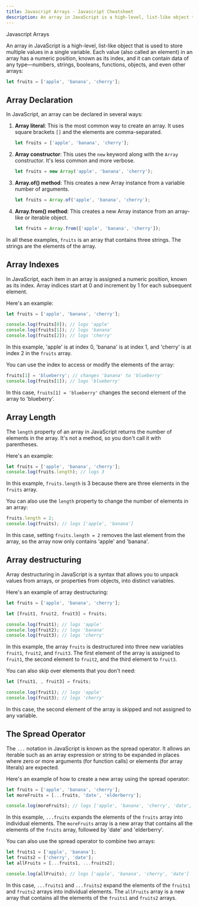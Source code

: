 ```yaml
---
title: Javascript Arrays - Javascript Cheatsheet
description: An array in JavaScript is a high-level, list-like object that is used to store multiple values in a single variable.
---
```


<base-title :title="frontmatter.title" :description="frontmatter.description">
Javascript Arrays
</base-title>

An array in JavaScript is a high-level, list-like object that is used to store multiple values in a single variable. Each value (also called an element) in an array has a numeric position, known as its index, and it can contain data of any type—numbers, strings, booleans, functions, objects, and even other arrays:

```javascript
let fruits = ['apple', 'banana', 'cherry'];
```

## Array Declaration

In JavaScript, an array can be declared in several ways:

1. **Array literal**: This is the most common way to create an array. It uses square brackets `[]` and the elements are comma-separated.

    ```javascript
    let fruits = ['apple', 'banana', 'cherry'];
    ```

2. **Array constructor**: This uses the `new` keyword along with the `Array` constructor. It's less common and more verbose.

    ```javascript
    let fruits = new Array('apple', 'banana', 'cherry');
    ```

3. **Array.of() method**: This creates a new Array instance from a variable number of arguments.

    ```javascript
    let fruits = Array.of('apple', 'banana', 'cherry');
    ```

4. **Array.from() method**: This creates a new Array instance from an array-like or iterable object.

    ```javascript
    let fruits = Array.from(['apple', 'banana', 'cherry']);
    ```

In all these examples, `fruits` is an array that contains three strings. The strings are the elements of the array.

## Array Indexes

In JavaScript, each item in an array is assigned a numeric position, known as its index. Array indices start at 0 and increment by 1 for each subsequent element.

Here's an example:

```javascript
let fruits = ['apple', 'banana', 'cherry'];

console.log(fruits[0]); // logs 'apple'
console.log(fruits[1]); // logs 'banana'
console.log(fruits[2]); // logs 'cherry'
```

In this example, 'apple' is at index 0, 'banana' is at index 1, and 'cherry' is at index 2 in the `fruits` array.

You can use the index to access or modify the elements of the array:

```javascript
fruits[1] = 'blueberry'; // changes 'banana' to 'blueberry'
console.log(fruits[1]); // logs 'blueberry'
```

In this case, `fruits[1] = 'blueberry'` changes the second element of the array to 'blueberry'.

## Array Length

The `length` property of an array in JavaScript returns the number of elements in the array. It's not a method, so you don't call it with parentheses.

Here's an example:

```javascript
let fruits = ['apple', 'banana', 'cherry'];
console.log(fruits.length); // logs 3
```

In this example, `fruits.length` is 3 because there are three elements in the `fruits` array.

You can also use the `length` property to change the number of elements in an array:

```javascript
fruits.length = 2;
console.log(fruits); // logs ['apple', 'banana']
```

In this case, setting `fruits.length = 2` removes the last element from the array, so the array now only contains 'apple' and 'banana'.

## Array destructuring

Array destructuring in JavaScript is a syntax that allows you to unpack values from arrays, or properties from objects, into distinct variables. 

Here's an example of array destructuring:

```javascript
let fruits = ['apple', 'banana', 'cherry'];

let [fruit1, fruit2, fruit3] = fruits;

console.log(fruit1); // logs 'apple'
console.log(fruit2); // logs 'banana'
console.log(fruit3); // logs 'cherry'
```

In this example, the array `fruits` is destructured into three new variables `fruit1`, `fruit2`, and `fruit3`. The first element of the array is assigned to `fruit1`, the second element to `fruit2`, and the third element to `fruit3`.

You can also skip over elements that you don't need:

```javascript
let [fruit1, , fruit3] = fruits;

console.log(fruit1); // logs 'apple'
console.log(fruit3); // logs 'cherry'
```

In this case, the second element of the array is skipped and not assigned to any variable.

## The Spread Operator

The `...` notation in JavaScript is known as the spread operator. It allows an iterable such as an array expression or string to be expanded in places where zero or more arguments (for function calls) or elements (for array literals) are expected.

Here's an example of how to create a new array using the spread operator:

```javascript
let fruits = ['apple', 'banana', 'cherry'];
let moreFruits = [...fruits, 'date', 'elderberry'];

console.log(moreFruits); // logs ['apple', 'banana', 'cherry', 'date', 'elderberry']
```

In this example, `...fruits` expands the elements of the `fruits` array into individual elements. The `moreFruits` array is a new array that contains all the elements of the `fruits` array, followed by 'date' and 'elderberry'.

You can also use the spread operator to combine two arrays:

```javascript
let fruits1 = ['apple', 'banana'];
let fruits2 = ['cherry', 'date'];
let allFruits = [...fruits1, ...fruits2];

console.log(allFruits); // logs ['apple', 'banana', 'cherry', 'date']
```

In this case, `...fruits1` and `...fruits2` expand the elements of the `fruits1` and `fruits2` arrays into individual elements. The `allFruits` array is a new array that contains all the elements of the `fruits1` and `fruits2` arrays.